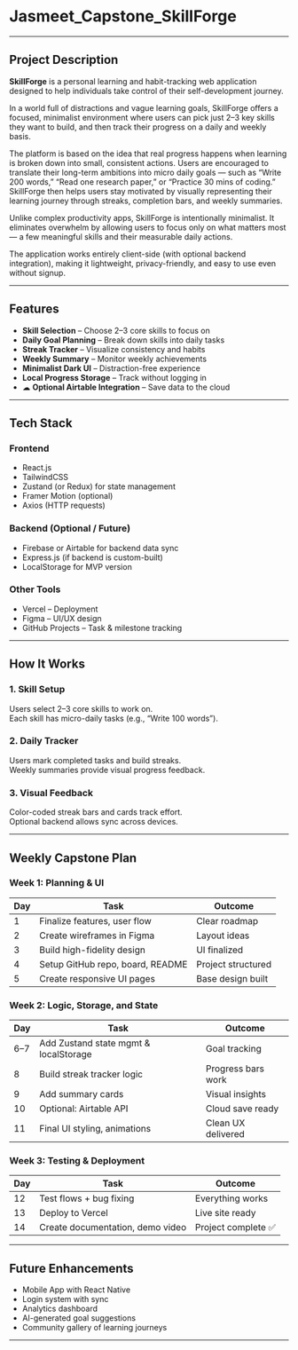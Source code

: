 #  Jasmeet_Capstone_SkillForge

---

## Project Description

**SkillForge** is a personal learning and habit-tracking web application designed to help individuals take control of their self-development journey.

In a world full of distractions and vague learning goals, SkillForge offers a focused, minimalist environment where users can pick just 2–3 key skills they want to build, and then track their progress on a daily and weekly basis.

The platform is based on the idea that real progress happens when learning is broken down into small, consistent actions. Users are encouraged to translate their long-term ambitions into micro daily goals — such as “Write 200 words,” “Read one research paper,” or “Practice 30 mins of coding.” SkillForge then helps users stay motivated by visually representing their learning journey through streaks, completion bars, and weekly summaries.

Unlike complex productivity apps, SkillForge is intentionally minimalist. It eliminates overwhelm by allowing users to focus only on what matters most — a few meaningful skills and their measurable daily actions.

 The application works entirely client-side (with optional backend integration), making it lightweight, privacy-friendly, and easy to use even without signup.

---

##  Features

-  **Skill Selection** – Choose 2–3 core skills to focus on  
-  **Daily Goal Planning** – Break down skills into daily tasks  
-  **Streak Tracker** – Visualize consistency and habits  
-  **Weekly Summary** – Monitor weekly achievements  
-  **Minimalist Dark UI** – Distraction-free experience  
-  **Local Progress Storage** – Track without logging in  
- ☁ **Optional Airtable Integration** – Save data to the cloud

---

## Tech Stack

### Frontend

- React.js  
- TailwindCSS  
- Zustand (or Redux) for state management  
- Framer Motion (optional)  
- Axios (HTTP requests)

###  Backend (Optional / Future)

- Firebase or Airtable for backend data sync  
- Express.js (if backend is custom-built)  
- LocalStorage for MVP version

###  Other Tools

- Vercel – Deployment  
- Figma – UI/UX design  
- GitHub Projects – Task & milestone tracking

---

##  How It Works

### 1. Skill Setup
Users select 2–3 core skills to work on.  
Each skill has micro-daily tasks (e.g., “Write 100 words”).

### 2. Daily Tracker
Users mark completed tasks and build streaks.  
Weekly summaries provide visual progress feedback.

### 3. Visual Feedback
Color-coded streak bars and cards track effort.  
Optional backend allows sync across devices.

---

##  Weekly Capstone Plan

###  Week 1: Planning & UI

| Day | Task                          | Outcome           |
|-----|-------------------------------|-------------------|
| 1   | Finalize features, user flow | Clear roadmap     |
| 2   | Create wireframes in Figma    | Layout ideas      |
| 3   | Build high-fidelity design    | UI finalized      |
| 4   | Setup GitHub repo, board, README | Project structured |
| 5   | Create responsive UI pages    | Base design built |

###  Week 2: Logic, Storage, and State

| Day   | Task                                 | Outcome            |
|--------|--------------------------------------|--------------------|
| 6–7   | Add Zustand state mgmt & localStorage | Goal tracking      |
| 8     | Build streak tracker logic            | Progress bars work |
| 9     | Add summary cards                     | Visual insights    |
| 10    | Optional: Airtable API                | Cloud save ready   |
| 11    | Final UI styling, animations          | Clean UX delivered |

###  Week 3: Testing & Deployment

| Day | Task                            | Outcome             |
|-----|----------------------------------|---------------------|
| 12  | Test flows + bug fixing         | Everything works    |
| 13  | Deploy to Vercel                | Live site ready     |
| 14  | Create documentation, demo video | Project complete ✅ |

---

##  Future Enhancements

-  Mobile App with React Native  
-  Login system with sync  
-  Analytics dashboard  
-  AI-generated goal suggestions  
-  Community gallery of learning journeys

---

